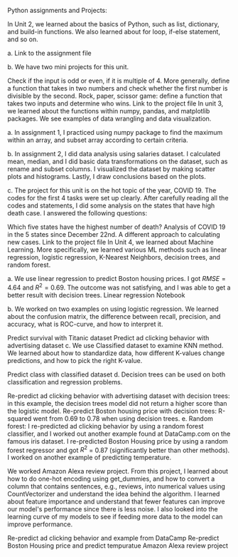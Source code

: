 Python assignments and Projects:

In Unit 2, we learned about the basics of Python, such as list, dictionary, and build-in functions. We also learned about for loop, if-else statement, and so on.

a. Link to the assignment file

b. We have two mini projects for this unit.

Check if the input is odd or even, if it is multiple of 4. More generally, define a function that takes in two numbers and check whether the first number is divisible by the second.
Rock, paper, scissor game: define a function that takes two inputs and determine who wins.
Link to the project file
In unit 3, we learned about the functions within numpy, pandas, and matplotlib packages. We see examples of data wrangling and data visualization.

a. In assignment 1, I practiced using numpy package to find the maximum within an array, and subset array according to certain criteria.

b. In assignment 2, I did data analysis using salaries dataset. I calculated mean, median, and I did basic data transformations on the dataset, such as rename and subset columns. I visualized the dataset by making scatter plots and histograms. Lastly, I draw conclusions based on the plots.

c. The project for this unit is on the hot topic of the year, COVID 19. The codes for the first 4 tasks were set up clearly. After carefully reading all the codes and statements, I did some analysis on the states that have high death case. I answered the following questions:

Which five states have the highest number of death?
Analysis of COVID 19 in the 5 states since December 22nd.
A different approach to calculating new cases.
Link to the project file
In Unit 4, we learned about Machine Learning. More specifically, we learned various ML methods such as linear regression, logistic regression, K-Nearest Neighbors, decision trees, and random forest.

a. We use linear regression to predict Boston housing prices. I got $RMSE=4.64$ and $R^2=0.69$. The outcome was not satisfying, and I was able to get a better result with decision trees. Linear regression Notebook

b. We worked on two examples on using logistic regression. We learned about the confusion matrix, the difference between recall, precision, and accuracy, what is ROC-curve, and how to interpret it.

Predict survival with Titanic dataset
Predict ad clicking behavior with advertising dataset
c. We use Classified dataset to examine KNN method. We learned about how to standardize data, how different K-values change predictions, and how to pick the right K-value.

Predict class with classified dataset
d. Decision trees can be used on both classification and regression problems.

Re-predict ad clicking behavior with advertising dataset with decision trees: in this example, the decision trees model did not return a higher score than the logistic model.
Re-predict Boston housing price with decision trees: R-squared went from 0.69 to 0.78 when using decision trees.
e. Random forest: I re-predicted ad clicking behavior by using a random forest classifier, and I worked out another example found at DataCamp.com on the famous iris dataset. I re-predicted Boston Housing price by using a random forest regressor and got $R^2$ = 0.87 (significantly better than other methods). I worked on another example of predicting temperature.

We worked Amazon Alexa review project. From this project, I learned about how to do one-hot encoding using get_dummies, and how to convert a column that contains sentences, e.g., reviews, into numerical values using CountVectorizer and understand the idea behind the algorithm. I learned about feature importance and understand that fewer features can improve our model's performance since there is less noise. I also looked into the learning curve of my models to see if feeding more data to the model can improve performance.

Re-predict ad clicking behavior and example from DataCamp
Re-predict Boston Housing price and predict tempuratue
Amazon Alexa review project
